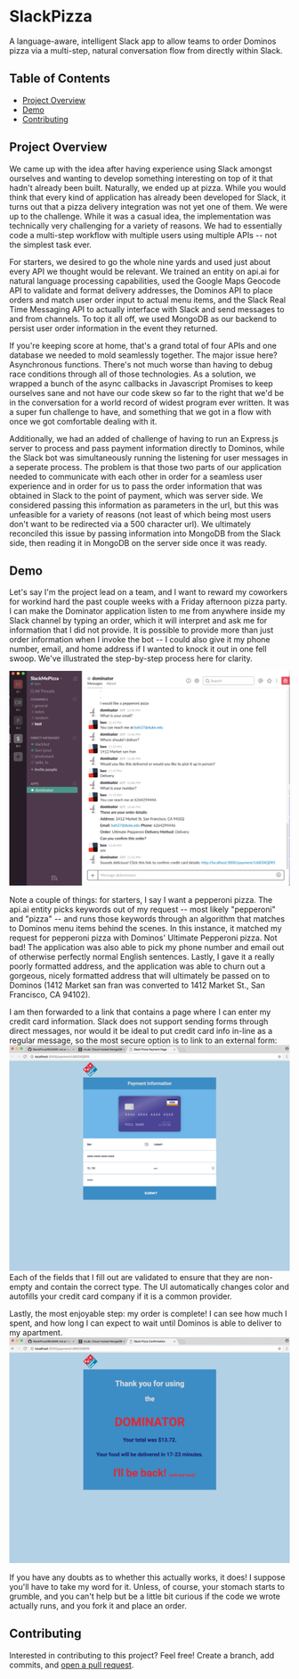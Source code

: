 # SlackPizza

A language-aware, intelligent Slack app to allow teams to order Dominos pizza via a multi-step, natural conversation flow from directly within Slack.

## Table of Contents

- [Project Overview](#project-overview)
- [Demo](#demo)
- [Contributing](#contributing)

## Project Overview

We came up with the idea after having experience using Slack amongst ourselves and wanting to develop something interesting on top of it that hadn't already been built. Naturally, we ended up at pizza. While you would think that every kind of application has already been developed for Slack, it turns out that a pizza delivery integration was not yet one of them. We were up to the challenge. While it was a casual idea, the implementation was technically very challenging for a variety of reasons. We had to essentially code a multi-step workflow with multiple users using multiple APIs -- not the simplest task ever.

For starters, we desired to go the whole nine yards and used just about every API we thought would be relevant. We trained an entity on api.ai for natural language processing capabilities, used the Google Maps Geocode API to validate and format delivery addresses, the Dominos API to place orders and match user order input to actual menu items, and the Slack Real Time Messaging API to actually interface with Slack and send messages to and from channels. To top it all off, we used MongoDB as our backend to persist user order information in the event they returned.

If you're keeping score at home, that's a grand total of four APIs and one database we needed to mold seamlessly together. The major issue here? Asynchronous functions. There's not much worse than having to debug race conditions through all of those technologies. As a solution, we wrapped a bunch of the async callbacks in Javascript Promises to keep ourselves sane and not have our code skew so far to the right that we'd be in the conversation for a world record of widest program ever written. It was a super fun challenge to have, and something that we got in a flow with once we got comfortable dealing with it.

Additionally, we had an added of challenge of having to run an Express.js server to process and pass payment information directly to Dominos, while the Slack bot was simultaneously running the listening for user messages in a seperate process. The problem is that those two parts of our application needed to communicate with each other in order for a seamless user experience and in order for us to pass the order information that was obtained in Slack to the point of payment, which was server side. We considered passing this information as parameters in the url, but this was unfeasible for a variety of reasons (not least of which being most users don't want to be redirected via a 500 character url). We ultimately reconciled this issue by passing information into MongoDB from the Slack side, then reading it in MongoDB on the server side once it was ready.

## Demo

Let's say I'm the project lead on a team, and I want to reward my coworkers for workind hard the past couple weeks with a Friday afternoon pizza party. I can make the Dominator application listen to me from anywhere inside my Slack channel by typing an order, which it will interpret and ask me for information that I did not provide. It is possible to provide more than just order information when I invoke the bot -- I could also give it my phone number, email, and home address if I wanted to knock it out in one fell swoop. We've illustrated the step-by-step process here for clarity.

![alt text](https://github.com/benhubsch/SlackPizza/blob/master/pics/slack.png "In Slack")

Note a couple of things: for starters, I say I want a pepperoni pizza. The api.ai entity picks keywords out of my request -- most likely "pepperoni" and "pizza" -- and runs those keywords through an algorithm that matches to Dominos menu items behind the scenes. In this instance, it matched my request for pepperoni pizza with Dominos' Ultimate Pepperoni pizza. Not bad! The application was also able to pick my phone number and email out of otherwise perfectly normal English sentences. Lastly, I gave it a really poorly formatted address, and the application was able to churn out a gorgeous, nicely formatted address that will ultimately be passed on to Dominos (1412 Market san fran was converted to 1412 Market St., San Francisco, CA 94102).

I am then forwarded to a link that contains a page where I can enter my credit card information. Slack does not support sending forms through direct messages, nor would it be ideal to put credit card info in-line as a regular message, so the most secure option is to link to an external form:
![alt text](https://github.com/benhubsch/SlackPizza/blob/master/pics/payment.png "Payment Details")
Each of the fields that I fill out are validated to ensure that they are non-empty and contain the correct type. The UI automatically changes color and autofills your credit card company if it is a common provider.

Lastly, the most enjoyable step: my order is complete! I can see how much I spent, and how long I can expect to wait until Dominos is able to deliver to my apartment.
![alt text](https://github.com/benhubsch/SlackPizza/blob/master/pics/final.png "Order confirmation")

If you have any doubts as to whether this actually works, it does! I suppose you'll have to take my word for it. Unless, of course, your stomach starts to grumble, and you can't help but be a little bit curious if the code we wrote actually runs, and you fork it and place an order.

## Contributing

Interested in contributing to this project? Feel free! Create a branch, add commits, and [open a pull request](https://github.com/benhubsch/File-Finder/compare/). 
